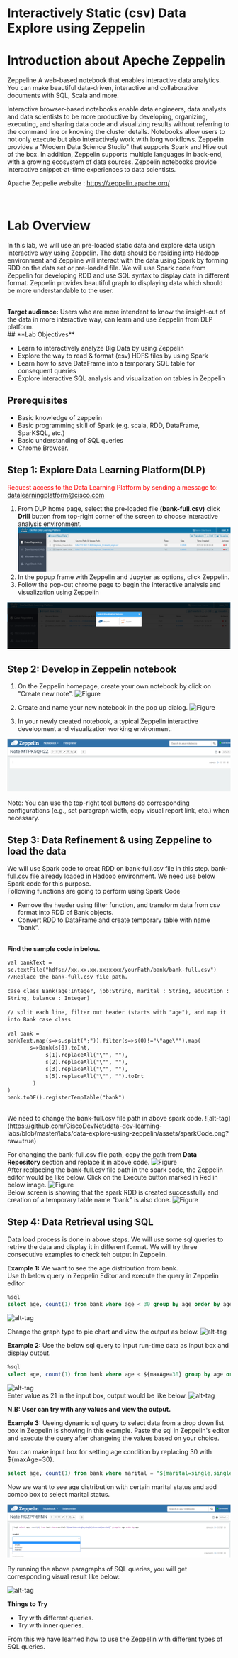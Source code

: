 

# **Interactively Static (csv) Data Explore using Zeppelin**

# **Introduction about Apeche Zeppelin**
Zeppeline A web-based notebook that enables interactive data analytics. You can make beautiful data-driven, interactive and collaborative documents with SQL, Scala and more. </br>

Interactive browser-based notebooks enable data engineers, data analysts and data scientists to be more productive by developing, organizing, executing, and sharing data code and visualizing results without referring to the command line or knowing the cluster details. Notebooks allow users to not only execute but also interactively work with long workflows. Zeppelin provides a &quot;Modern Data Science Studio&quot; that supports Spark and Hive out of the box. In addition, Zeppelin supports multiple languages in back-end, with a growing ecosystem of data sources. Zeppelin notebooks provide interactive snippet-at-time experiences to data scientists.

Apache Zeppelie website : https://zeppelin.apache.org/

</br>

# **Lab Overview**
In this lab, we will use an pre-loaded static data and explore data usign interactive way using Zeppelin. The data should be residing into Hadoop environment and Zeppline will interact with the data using Spark by forming RDD on the data set or pre-loaded file. We will use Spark code from Zeppelin for developing RDD and use SQL syntax to display data in different format. Zeppelin provides beautiful graph to displaying data which should be more understandable to the user.

</br>
<b>Target audience:</b>
Users who are more intendent to know the insight-out of the data in more interactive way, can learn and use Zeppelin from DLP platform.  

</br>
## **Lab Objectives**

- Learn to interactively analyze Big Data by using Zeppelin
- Explore the way to read &amp; format (csv) HDFS files by using Spark
- Learn how to save DataFrame into a temporary SQL table for consequent queries
- Explore interactive SQL analysis and visualization on tables in Zeppelin

## **Prerequisites**

- Basic knowledge of zeppelin
- Basic programming skill of Spark (e.g. scala, RDD, DataFrame, SparKSQL, etc.)
- Basic understanding of SQL queries
- Chrome Browser.

## Step 1: Explore Data Learning Platform(DLP)

<font color='red'>Request access to the Data Learning Platform by sending a message to:</font> [datalearningplatform@cisco.com](mailto:datalearningplatform@cisco.com)


1. From DLP home page, select the pre-loaded file <b>(bank-full.csv)</b> click <b>Drill</b> button from top-right corner of the screen to choose interactive analysis environment.
![alt-tag](https://github.com/prakdutt/data-dev-learning-labs/blob/master/labs/data-explore-using-zeppelin/assets/selectionRawDataFile.PNG?raw=true)
2. In the popup frame with Zeppelin and Jupyter as options, click Zeppelin.
3. Follow the pop-out chrome page to begin the interactive analysis and visualization using Zeppelin

![alt-tag](https://github.com/prakdutt/data-dev-learning-labs/blob/master/labs/data-explore-using-zeppelin/assets/selectZappline.PNG?raw=true)


## Step 2: Develop in Zeppelin notebook

1. On the Zeppelin homepage, create your own notebook by click on &quot;Create new note&quot;.
![Figure](https://github.com/prakdutt/data-dev-learning-labs/blob/master/labs/data-explore-using-zeppelin/assets/welcome-to-zeppelin.png?raw=true)

2. Create and name your new notebook in the pop up dialog.
![Figure](https://github.com/prakdutt/data-dev-learning-labs/blob/master/labs/data-explore-using-zeppelin/assets/create-note.png?raw=true)

3. In your newly created notebook, a typical Zeppelin interactive development and visualization working environment.

![alt-tag](https://github.com/prakdutt/data-dev-learning-labs/blob/master/labs/data-explore-using-zeppelin/assets/ZapplineIntf.PNG?raw=true)

Note: You can use the top-right tool buttons do corresponding configurations (e.g., set paragraph width, copy visual report link, etc.) when necessary.

## Step 3: Data Refinement & using Zeppeline to load the data
We will use Spark code to creat RDD on bank-full.csv file in this step. bank-full.csv file already loaded in Hadoop environment. We need use below Spark code for this purpose.  </br>
Following functions are going to perform using Spark Code
-    Remove the header using filter function, and transform data from csv format into RDD of Bank objects.
-    Convert RDD to DataFrame and create temporary table with name “bank”.
</br>
<b>Find the sample code in below.</b>

```jason
val bankText = sc.textFile("hdfs://xx.xx.xx.xx:xxxx/yourPath/bank/bank-full.csv")  
//Replace the bank-full.csv file path.

case class Bank(age:Integer, job:String, marital : String, education : String, balance : Integer)

// split each line, filter out header (starts with "age"), and map it into Bank case class
 
val bank = bankText.map(s=>s.split(";")).filter(s=>s(0)!="\"age\"").map(  
       s=>Bank(s(0).toInt, 
            s(1).replaceAll("\"", ""),  
            s(2).replaceAll("\"", ""),  
            s(3).replaceAll("\"", ""),  
            s(5).replaceAll("\"", "").toInt  
        )  
)
bank.toDF().registerTempTable("bank")
```
</br>
We need to change the bank-full.csv file path in above spark code. 
![alt-tag](https://github.com/CiscoDevNet/data-dev-learning-labs/blob/master/labs/data-explore-using-zeppelin/assets/sparkCode.png?raw=true)

For changing the bank-full.csv file path, copy the path from <b>Data Repository</b> section and replace it in above code.
![Figure](https://github.com/CiscoDevNet/data-dev-learning-labs/blob/master/labs/data-explore-using-zeppelin/assets/csvFilePath.PNG?raw=true)
</br>
After replaceing the bank-full.csv file path in the spark code, the Zeppelin editor would be like below. Click on the Execute button marked in Red in below image.
![Figure](https://github.com/CiscoDevNet/data-dev-learning-labs/blob/master/labs/data-explore-using-zeppelin/assets/ZeppelineEditorWithSparkCode%20-%20Copy.PNG?raw=true)
</br>
Below screen is showing that the spark RDD is created successfully and creation of a temporary table name "bank" is also done.
![Figure](https://github.com/CiscoDevNet/data-dev-learning-labs/blob/master/labs/data-explore-using-zeppelin/assets/sparkCodeRunSuccessfully.png?raw=true)

## Step 4: Data Retrieval using SQL 

Data load process is done in above steps. We will use some sql queries to retrive the data and display it in different format. 
We will try three consecutive examples to check teh output in Zeppelin.

<b>Example 1:</b> We want to see the age distribution from bank. 
</br>Use th below query in Zeppelin Editor and execute the query in Zeppelin editor

```sql
%sql 
select age, count(1) from bank where age < 30 group by age order by age
```
![alt-tag](https://github.com/CiscoDevNet/data-dev-learning-labs/blob/master/labs/data-explore-using-zeppelin/assets/example1.PNG?raw=true)

Change the graph type to pie chart and view the output as below.
![alt-tag](https://github.com/CiscoDevNet/data-dev-learning-labs/blob/master/labs/data-explore-using-zeppelin/assets/example1-1.png?raw=true)

<b>Example 2:</b> Use the below sql query to input run-time data as input box and display output. 

```sql
%sql
select age, count(1) from bank where age < ${maxAge=30} group by age order by age
```
![alt-tag](https://github.com/CiscoDevNet/data-dev-learning-labs/blob/master/labs/data-explore-using-zeppelin/assets/Example-2.png?raw=true)
</br>
Enter value as 21 in the input box, output would be like below.
![alt-tag](https://github.com/CiscoDevNet/data-dev-learning-labs/blob/master/labs/data-explore-using-zeppelin/assets/Example-2-1.png?raw=true)

<b>N.B: User can try with any values and view the output.</b>

<b>Example 3:</b> Useing dynamic sql query to select data from a drop down list box in Zeppelin is showing in this example. Paste the sql in Zeppelin's editor and execute the query after changeing the values based on your choice.

You can make input box for setting age condition by replacing 30 with ${maxAge=30}.

```sql
select age, count(1) from bank where marital = "${marital=single,single|divorced|married}" group by age order by age
```
Now we want to see age distribution with certain marital status and add combo box to select marital status.

![alt-tag](https://github.com/prakdutt/data-dev-learning-labs/blob/master/labs/data-explore-using-zeppelin/assets/zepplelinListbox.PNG?raw=true)

By running the above paragraphs of SQL queries, you will get corresponding visual result like below:

![alt-tag](https://github.com/CiscoDevNet/data-dev-learning-labs/blob/master/labs/data-explore-using-zeppelin/assets/comboImageResult.PNG?raw=true)


 **Things to Try**

- Try with different queries.
- Try with inner queries.

From this we have learned how to use the Zeppelin with different types of SQL queries.

